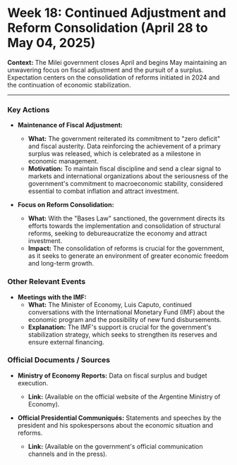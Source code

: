 # Week 18: Continued Adjustment and Reform Consolidation (April 28 to May 04, 2025)

**Context:** The Milei government closes April and begins May maintaining an unwavering focus on fiscal adjustment and the pursuit of a surplus. Expectation centers on the consolidation of reforms initiated in 2024 and the continuation of economic stabilization.

---

### Key Actions

*   **Maintenance of Fiscal Adjustment:**
    *   **What:** The government reiterated its commitment to "zero deficit" and fiscal austerity. Data reinforcing the achievement of a primary surplus was released, which is celebrated as a milestone in economic management.
    *   **Motivation:** To maintain fiscal discipline and send a clear signal to markets and international organizations about the seriousness of the government's commitment to macroeconomic stability, considered essential to combat inflation and attract investment.

*   **Focus on Reform Consolidation:**
    *   **What:** With the "Bases Law" sanctioned, the government directs its efforts towards the implementation and consolidation of structural reforms, seeking to debureaucratize the economy and attract investment.
    *   **Impact:** The consolidation of reforms is crucial for the government, as it seeks to generate an environment of greater economic freedom and long-term growth.

### Other Relevant Events

*   **Meetings with the IMF:**
    *   **What:** The Minister of Economy, Luis Caputo, continued conversations with the International Monetary Fund (IMF) about the economic program and the possibility of new fund disbursements.
    *   **Explanation:** The IMF's support is crucial for the government's stabilization strategy, which seeks to strengthen its reserves and ensure external financing.

### Official Documents / Sources

*   **Ministry of Economy Reports:** Data on fiscal surplus and budget execution.
    *   **Link:** (Available on the official website of the Argentine Ministry of Economy).

*   **Official Presidential Communiqués:** Statements and speeches by the president and his spokespersons about the economic situation and reforms.
    *   **Link:** (Available on the government's official communication channels and in the press).

